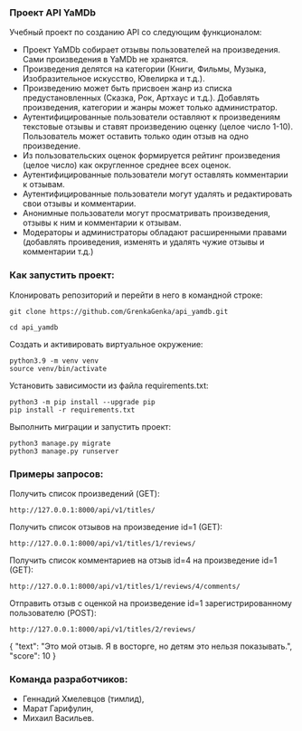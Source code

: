 ### Проект API YaMDb

Учебный проект по созданию API со следующим функционалом:

- Проект YaMDb собирает отзывы пользователей на произведения. Сами произведения в YaMDb не хранятся.
- Произведения делятся на категории (Книги, Фильмы, Музыка, Изобразительное искусство, Ювелирка и т.д.).
- Произведению может быть присвоен жанр из списка предустановленных (Сказка, Рок, Артхаус и т.д.). Добавлять произведения, категории и жанры может только администратор.
- Аутентифицированные пользователи оставляют к произведениям текстовые отзывы и ставят произведению оценку (целое число 1-10). Пользователь может оставить только один отзыв на одно произведение.
- Из пользовательских оценок формируется рейтинг произведения (целое число) как округленное среднее всех оценок.
- Аутентифицированные пользователи могут оставлять комментарии к отзывам.
- Аутентифицированные пользователи могут удалять и редактировать свои отзывы и комментарии.
- Анонимные пользователи могут просматривать произведения, отзывы к ним и комментарии к отзывам.
- Модераторы и администраторы обладают расширенными правами (добавлять проиведения, изменять и удалять чужие отзывы и комментарии т.д.)

### Как запустить проект:

Клонировать репозиторий и перейти в него в командной строке:

```
git clone https://github.com/GrenkaGenka/api_yamdb.git
```

```
cd api_yamdb
```

Cоздать и активировать виртуальное окружение:

```
python3.9 -m venv venv
source venv/bin/activate
```

Установить зависимости из файла requirements.txt:

```
python3 -m pip install --upgrade pip
pip install -r requirements.txt
```

Выполнить миграции и запустить проект:

```
python3 manage.py migrate
python3 manage.py runserver
```

### Примеры запросов:

Получить список произведений (GET):
```
http://127.0.0.1:8000/api/v1/titles/
```

Получить список отзывов на произведение id=1 (GET):
```
http://127.0.0.1:8000/api/v1/titles/1/reviews/
```

Получить список комментариев на отзыв id=4 на произведение id=1 (GET):
```
http://127.0.0.1:8000/api/v1/titles/1/reviews/4/comments/
```

Отправить отзыв с оценкой на произведение id=1 зарегистрированному пользователю (POST):
```
http://127.0.0.1:8000/api/v1/titles/2/reviews/
```
{
    "text": "Это мой отзыв. Я в восторге, но детям это нельзя показывать.",
    "score": 10
}

### Команда разработчиков:

- Геннадий Хмелевцов (тимлид),
- Марат Гарифулин,
- Михаил Васильев.